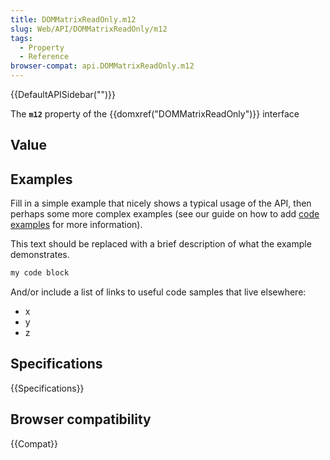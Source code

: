 ```yaml
---
title: DOMMatrixReadOnly.m12
slug: Web/API/DOMMatrixReadOnly/m12
tags:
  - Property
  - Reference
browser-compat: api.DOMMatrixReadOnly.m12
---
```

{{DefaultAPISidebar("")}}

The **`m12`** property of the {{domxref("DOMMatrixReadOnly")}} interface 

## Value



## Examples

Fill in a simple example that nicely shows a typical usage of the API, then perhaps some more complex examples (see our guide on how to add [code examples](/en-US/docs/MDN/Contribute/Structures/Code_examples) for more information).

This text should be replaced with a brief description of what the example demonstrates.

```js
my code block
```

And/or include a list of links to useful code samples that live elsewhere:

*   x
*   y
*   z

## Specifications

{{Specifications}}

## Browser compatibility

{{Compat}}


